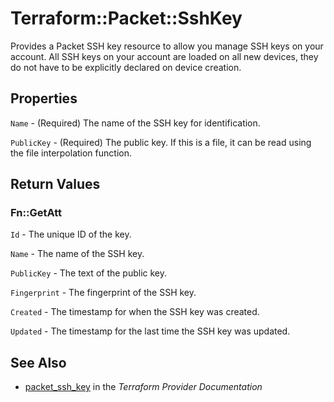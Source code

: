 # Terraform::Packet::SshKey

Provides a Packet SSH key resource to allow you manage SSH
keys on your account. All SSH keys on your account are loaded on
all new devices, they do not have to be explicitly declared on
device creation.

## Properties

`Name` - (Required) The name of the SSH key for identification.

`PublicKey` - (Required) The public key. If this is a file, it
can be read using the file interpolation function.


## Return Values

### Fn::GetAtt

`Id` - The unique ID of the key.

`Name` - The name of the SSH key.

`PublicKey` - The text of the public key.

`Fingerprint` - The fingerprint of the SSH key.

`Created` - The timestamp for when the SSH key was created.

`Updated` - The timestamp for the last time the SSH key was updated.

## See Also

* [packet_ssh_key](https://www.terraform.io/docs/providers/packet/r/ssh_key.html) in the _Terraform Provider Documentation_